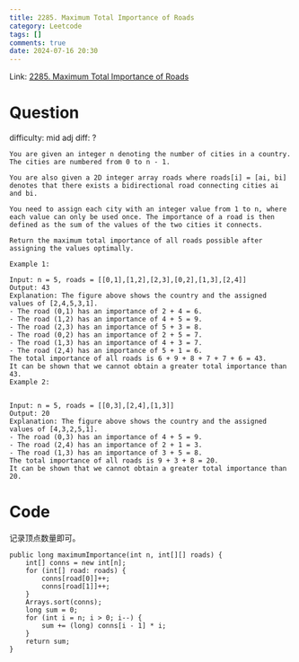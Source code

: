 ```yaml
---
title: 2285. Maximum Total Importance of Roads
category: Leetcode
tags: []
comments: true
date: 2024-07-16 20:30
---
```



Link: [2285. Maximum Total Importance of Roads](https://leetcode.cn/problems/maximum-total-importance-of-roads/solutions/1523886/by-endlesscheng-9p6y/)

# Question

difficulty: mid
adj diff: ?

    You are given an integer n denoting the number of cities in a country. The cities are numbered from 0 to n - 1.

    You are also given a 2D integer array roads where roads[i] = [ai, bi] denotes that there exists a bidirectional road connecting cities ai and bi.

    You need to assign each city with an integer value from 1 to n, where each value can only be used once. The importance of a road is then defined as the sum of the values of the two cities it connects.

    Return the maximum total importance of all roads possible after assigning the values optimally.

    Example 1:

    Input: n = 5, roads = [[0,1],[1,2],[2,3],[0,2],[1,3],[2,4]]
    Output: 43
    Explanation: The figure above shows the country and the assigned values of [2,4,5,3,1].
    - The road (0,1) has an importance of 2 + 4 = 6.
    - The road (1,2) has an importance of 4 + 5 = 9.
    - The road (2,3) has an importance of 5 + 3 = 8.
    - The road (0,2) has an importance of 2 + 5 = 7.
    - The road (1,3) has an importance of 4 + 3 = 7.
    - The road (2,4) has an importance of 5 + 1 = 6.
    The total importance of all roads is 6 + 9 + 8 + 7 + 7 + 6 = 43.
    It can be shown that we cannot obtain a greater total importance than 43.
    Example 2:


    Input: n = 5, roads = [[0,3],[2,4],[1,3]]
    Output: 20
    Explanation: The figure above shows the country and the assigned values of [4,3,2,5,1].
    - The road (0,3) has an importance of 4 + 5 = 9.
    - The road (2,4) has an importance of 2 + 1 = 3.
    - The road (1,3) has an importance of 3 + 5 = 8.
    The total importance of all roads is 9 + 3 + 8 = 20.
    It can be shown that we cannot obtain a greater total importance than 20.


# Code

记录顶点数量即可。

    public long maximumImportance(int n, int[][] roads) {
        int[] conns = new int[n];
        for (int[] road: roads) {
            conns[road[0]]++;
            conns[road[1]]++;
        }
        Arrays.sort(conns);
        long sum = 0;
        for (int i = n; i > 0; i--) {
            sum += (long) conns[i - 1] * i;
        }
        return sum;
    }
